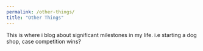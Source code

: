 ```yaml
---
permalink: /other-things/
title: "Other Things"
---
```


This is where i blog about significant milestones in my life. i.e starting a dog shop, case competition wins?